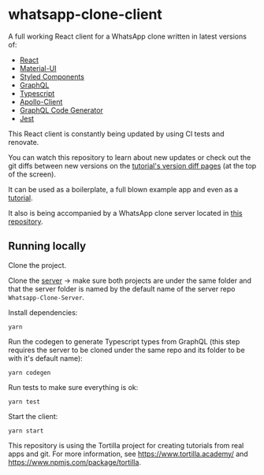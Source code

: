 # whatsapp-clone-client

[//]: # "head-end"

A full working React client for a WhatsApp clone written in latest versions of:

- [React](https://github.com/facebook/react)
- [Material-UI](https://github.com/mui-org/material-ui)
- [Styled Components](https://github.com/styled-components/styled-components)
- [GraphQL](https://github.com/graphql/graphql-js)
- [Typescript](https://github.com/microsoft/TypeScript)
- [Apollo-Client](https://github.com/apollographql/apollo-client)
- [GraphQL Code Generator](https://github.com/dotansimha/graphql-code-generator)
- [Jest](https://github.com/facebook/jest)

This React client is constantly being updated by using CI tests and renovate.

You can watch this repository to learn about new updates or check out the git diffs between new versions on the [tutorial's version diff pages](https://www.tortilla.academy/Urigo/WhatsApp-Clone-Tutorial) (at the top of the screen).

It can be used as a boilerplate, a full blown example app and even as a [tutorial](https://github.com/Urigo/WhatsApp-Clone-Tutorial).

It also is being accompanied by a WhatsApp clone server located in [this repository](https://github.com/Urigo/WhatsApp-Clone-Server).

## Running locally

Clone the project.

Clone the [server](https://github.com/Urigo/WhatsApp-Clone-Server) -> make sure both projects are under the same folder and that the server folder
is named by the default name of the server repo `Whatsapp-Clone-Server`.

Install dependencies:

`yarn`

Run the codegen to generate Typescript types from GraphQL (this step requires the server to be cloned under the same repo and its folder to be with it's default name):

`yarn codegen`

Run tests to make sure everything is ok:

`yarn test`

Start the client:

`yarn start`

This repository is using the Tortilla project for creating tutorials from real apps and git.
For more information, see https://www.tortilla.academy/ and https://www.npmjs.com/package/tortilla.

[//]: # "foot-start"
[{]: helper "navStep"
[}]: #
